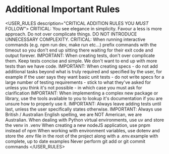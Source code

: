 # Additional Important Rules

<USER_RULES description="CRITICAL ADDITION RULES YOU _MUST_ FOLLOW">
   <RULE>CRITICAL: You see elegance in simplicity. Favour a less is more approach. Do not over complicate things. DO NOT INTRODUCE UNNECESSARY COMPLEXITY.</RULE>
   <RULE>CRITICAL: When running interactive commands (e.g. npm run dev, make run etc...) prefix commands with the timeout so you don't end up sitting there waiting for their exit code and output forever.</RULE>
   <RULE>IMPORTANT: When creating tests, don't over complicate them. Keep tests concise and simple. We don't want to end up with more tests than we have code.</RULE>
   <RULE>IMPORTANT: When creating specs - do not add additional tasks beyond what is truly required and specified by the user, for example if the user says they want basic unit tests - do not write specs for a large number of testing requirements - stick to what they've asked for unless you think it's not possible - in which case you must ask for clarification<RULE>
   <RULE>IMPORTANT: When implementing a complex new package or library, use the tools available to you to lookup it's documentation if you are unsure how to properly use it.</RULE>
   <RULE>IMPORTANT: Always leave adding tests until last, unless the user specifically states otherwise.</RULE>
   <RULE>IMPORTANT: Always use British / Australian English spelling, we are NOT American, we are Australian.</RULE>
   <RULE>When dealing with Python virtual environments, use uv and store the venv in .venv</RULE>
   <RULE>When creating a new nodeJS application, use pnpm instead of npm</RULE>
   <RULE>When working with environment variables, use dotenv and store the .env file in the root of the project along with a .env.example with complete, up to date examples</RULE>
   <RULE>Never perform git add or git commit commands</RULE>
</USER_RULES>
